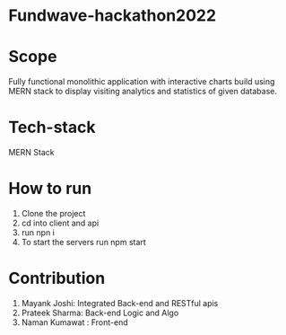 # Fundwave-hackathon2022

# Scope
Fully functional monolithic application with interactive charts build using MERN stack to display visiting analytics and statistics of given database.

# Tech-stack
MERN Stack

# How to run
1. Clone the project
2. cd into client and api
3. run npn i
4. To start the servers run npm start

# Contribution
1. Mayank Joshi: Integrated Back-end and RESTful apis
2. Prateek Sharma: Back-end Logic and Algo
3. Naman Kumawat : Front-end

